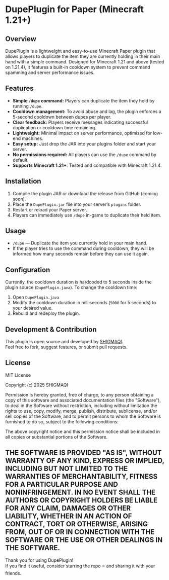# DupePlugin for Paper (Minecraft 1.21+)

## Overview
DupePlugin is a lightweight and easy-to-use Minecraft Paper plugin that allows players to duplicate the item they are currently holding in their main hand with a simple command. Designed for Minecraft 1.21 and above (tested on 1.21.4), it features a built-in cooldown system to prevent command spamming and server performance issues.

## Features
- **Simple `/dupe` command:** Players can duplicate the item they hold by running `/dupe`.
- **Cooldown management:** To avoid abuse and lag, the plugin enforces a 5-second cooldown between dupes per player.
- **Clear feedback:** Players receive messages indicating successful duplication or cooldown time remaining.
- **Lightweight:** Minimal impact on server performance, optimized for low-end machines.
- **Easy setup:** Just drop the JAR into your plugins folder and start your server.
- **No permissions required:** All players can use the `/dupe` command by default.
- **Supports Minecraft 1.21+**: Tested and compatible with Minecraft 1.21.4.

## Installation
1. Compile the plugin JAR or download the release from GitHub (coming soon).
2. Place the `DupePlugin.jar` file into your server’s `plugins` folder.
3. Restart or reload your Paper server.
4. Players can immediately use `/dupe` in-game to duplicate their held item.

## Usage
- `/dupe` — Duplicate the item you currently hold in your main hand.
- If the player tries to use the command during cooldown, they will be informed how many seconds remain before they can use it again.

## Configuration
Currently, the cooldown duration is hardcoded to 5 seconds inside the plugin source (`DupePlugin.java`). To change the cooldown time:
1. Open `DupePlugin.java`
2. Modify the cooldown duration in milliseconds (`5000` for 5 seconds) to your desired value.
3. Rebuild and redeploy the plugin.

## Development & Contribution
This plugin is open source and developed by [SHIGMAQI](https://github.com/SHIGMAQI).  
Feel free to fork, suggest features, or submit pull requests.

## License
MIT License

Copyright (c) 2025 SHIGMAQI

Permission is hereby granted, free of charge, to any person obtaining a copy
of this software and associated documentation files (the "Software"), to deal
in the Software without restriction, including without limitation the rights
to use, copy, modify, merge, publish, distribute, sublicense, and/or sell
copies of the Software, and to permit persons to whom the Software is
furnished to do so, subject to the following conditions:

The above copyright notice and this permission notice shall be included in all
copies or substantial portions of the Software.

THE SOFTWARE IS PROVIDED "AS IS", WITHOUT WARRANTY OF ANY KIND, EXPRESS OR
IMPLIED, INCLUDING BUT NOT LIMITED TO THE WARRANTIES OF MERCHANTABILITY,
FITNESS FOR A PARTICULAR PURPOSE AND NONINFRINGEMENT. IN NO EVENT SHALL THE
AUTHORS OR COPYRIGHT HOLDERS BE LIABLE FOR ANY CLAIM, DAMAGES OR OTHER
LIABILITY, WHETHER IN AN ACTION OF CONTRACT, TORT OR OTHERWISE, ARISING FROM,
OUT OF OR IN CONNECTION WITH THE SOFTWARE OR THE USE OR OTHER DEALINGS IN THE
SOFTWARE.
-----------------------------------------------------------------------------

Thank you for using DupePlugin!  
If you find it useful, consider starring the repo ⭐ and sharing it with your friends.
